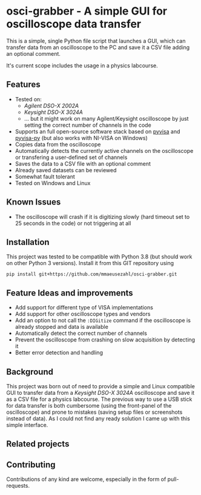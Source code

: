 # osci-grabber - A simple GUI for oscilloscope data transfer

This is a simple, single Python file script that launches a GUI, which can
transfer data from an oscilloscope to the PC and save it a CSV file adding an
optional comment.

It's current scope includes the usage in a physics labcourse.

## Features

* Tested on:
  * *Agilent DSO-X 2002A*
  * *Keysight DSO-X 3024A*
  * ... but it might work on many Agilent/Keysight oscilloscope by just setting
    the correct number of channels in the code
* Supports an full open-source software stack based on
  [pyvisa](https://github.com/pyvisa/pyvisa) and
  [pyvisa-py](https://github.com/pyvisa/pyvisa-py)
  (but also works with NI-VISA on Windows)
* Copies data from the oscilloscope
* Automatically detects the currently active channels on the oscilloscope or
  transfering a user-defined set of channels
* Saves the data to a CSV file with an optional comment
* Already saved datasets can be reviewed
* Somewhat fault tolerant
* Tested on Windows and Linux

## Known Issues

* The oscilloscope will crash if it is digitizing slowly (hard timeout set
  to 25 seconds in the code) or not triggering at all

## Installation

This project was tested to be compatible with Python 3.8 (but should work on
other Python 3 versions). Install it from this GIT repository using

```
pip install git+https://github.com/mmaeusezahl/osci-grabber.git
```

## Feature Ideas and improvements

* Add support for different type of VISA implementations
* Add support for other oscilloscope types and vendors
* Add an option to not call the ``:DIGitize`` command if the oscilloscope is
  already stopped and data is available
* Automatically detect the correct number of channels
* Prevent the oscilloscope from crashing on slow acquisition by detecting it
* Better error detection and handling

## Background

This project was born out of need to provide a simple and Linux compatible GUI
to transfer data from a *Keysight DSO-X 3024A* oscilloscope and save it as a
CSV file for a physics labcourse. The previous way to use a USB stick for
data transfer is both cumbersome (using the front-panel of the oscilloscope) and
prone to mistakes (saving setup files or screenshots instead of data).
As I could not find any ready solution I came up with this simple interface.

## Related projects

## Contributing

Contributions of any kind are welcome, especially in the form of pull-requests.